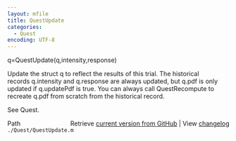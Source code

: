 ```yaml
---
layout: mfile
title: QuestUpdate
categories:
  - Quest
encoding: UTF-8
---
```


q=QuestUpdate(q,intensity,response)  

Update the struct q to reflect the results of this trial. The historical  
records q.intensity and q.response are always updated, but q.pdf is only  
updated if q.updatePdf is true. You can always call QuestRecompute to  
recreate q.pdf from scratch from the historical record.  

See Quest.  


<div class="code_header" style="text-align:right;">
  <span style="float:left;">Path&nbsp;&nbsp;</span> <span class="counter">Retrieve <a href=
  "https://raw.github.com/Psychtoolbox-3/Psychtoolbox-3/beta/./Quest/QuestUpdate.m">current version from GitHub</a> | View <a href=
  "https://github.com/Psychtoolbox-3/Psychtoolbox-3/commits/beta/./Quest/QuestUpdate.m">changelog</a></span>
</div>
<div class="code">
  <code>./Quest/QuestUpdate.m</code>
</div>
